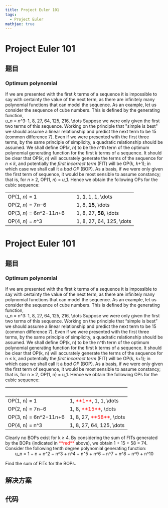 ```yaml
---
title: Project Euler 101
tags:
  - Project Euler
mathjax: true
---
```

<escape><!-- more --></escape>
    
# Project Euler 101
## 题目
### Optimum polynomial

If we are presented with the first <var>k</var> terms of a sequence it is impossible to say with certainty the value of the next term, as there are infinitely many polynomial functions that can model the sequence.
As an example, let us consider the sequence of cube numbers. This is defined by the generating function, <br /><var>u</var>_<var>n</var> = <var>n</var>^3: 1, 8, 27, 64, 125, 216, \dots
Suppose we were only given the first two terms of this sequence. Working on the principle that "simple is best" we should assume a linear relationship and predict the next term to be 15 (common difference 7). Even if we were presented with the first three terms, by the same principle of simplicity, a quadratic relationship should be assumed.
We shall define OP(<var>k</var>, <var>n</var>) to be the <var>n</var>^th term of the optimum polynomial generating function for the first <var>k</var> terms of a sequence. It should be clear that OP(<var>k</var>, <var>n</var>) will accurately generate the terms of the sequence for <var>n</var> ≤ <var>k</var>, and potentially the <i>first incorrect term</i> (FIT) will be OP(<var>k</var>, <var>k</var>+1); in which case we shall call it a <i>bad OP</i> (BOP).
As a basis, if we were only given the first term of sequence, it would be most sensible to assume constancy; that is, for <var>n</var> ≥ 2, OP(1, <var>n</var>) = <var>u</var>_1.
Hence we obtain the following OPs for the cubic sequence:
<div class="margin_left">
<table><tr><td>OP(1, <var>n</var>) = 1</td>
<td>1, <span class="red"><b>1</b></span>, 1, 1, \dots</td>
</tr><tr><td>OP(2, <var>n</var>) = 7<var>n</var>−6</td>
<td>1, 8, <span class="red"><b>15</b></span>, \dots</td>
</tr><tr><td>OP(3, <var>n</var>) = 6<var>n</var>^2−11<var>n</var>+6     </td>
<td>1, 8, 27, <span class="red"><b>58</b></span>, \dots</td>
</tr><tr><td>OP(4, <var>n</var>) = <var>n</var>^3</td>
<td>1, 8, 27, 64, 125, \dots</td>
</tr></table>

# Project Euler 101
## 题目
### Optimum polynomial
If we are presented with the first k terms of a sequence it is impossible to say with certainty the value of the next term, as there are infinitely many polynomial functions that can model the sequence.
As an example, let us consider the sequence of cube numbers. This is defined by the generating function,<br>u_n = n^3: 1, 8, 27, 64, 125, 216, \dots
Suppose we were only given the first two terms of this sequence. Working on the principle that “simple is best” we should assume a linear relationship and predict the next term to be 15 (common difference 7). Even if we were presented with the first three terms, by the same principle of simplicity, a quadratic relationship should be assumed.
We shall define OP(k, n) to be the n^th term of the optimum polynomial generating function for the first k terms of a sequence. It should be clear that OP(k, n) will accurately generate the terms of the sequence for n ≤ k, and potentially the <i>first incorrect term</i> (FIT) will be OP(k, k+1); in which case we shall call it a <i>bad OP</i> (BOP).
As a basis, if we were only given the first term of sequence, it would be most sensible to assume constancy; that is, for n ≥ 2, OP(1, n) = u_1.
Hence we obtain the following OPs for the cubic sequence:
<table>
<thead>
<tr>
<th>&nbsp;</th>
<th>&nbsp;</th>
</tr>
</thead>
<tbody><tr>
<td>OP(1, n) = 1</td>
<td>1, <span style="color:red;">**1**</span>, 1, 1, \dots</td>
</tr>
<tr>
<td>OP(2, n) = 7n−6</td>
<td>1, 8, <span style="color:red;">**15**</span>, \dots</td>
</tr>
<tr>
<td>OP(3, n) = 6n^2−11n+6</td>
<td>1, 8, 27, <span style="color:red;">**58**</span>, \dots</td>
</tr>
<tr>
<td>OP(4, n) = n^3</td>
<td>1, 8, 27, 64, 125, \dots</td>
</tr>
</tbody></table>
Clearly no BOPs exist for k ≥ 4.
By considering the sum of FITs generated by the BOPs (indicated in <span style="color:red;">**red**</span> above), we obtain 1 + 15 + 58 = 74.
Consider the following tenth degree polynomial generating function:
<center>u_n = 1 − n + n^2 − n^3 + n^4 − n^5 + n^6 − n^7 + n^8 − n^9 + n^10</center>

Find the sum of FITs for the BOPs.


## 解决方案


## 代码


